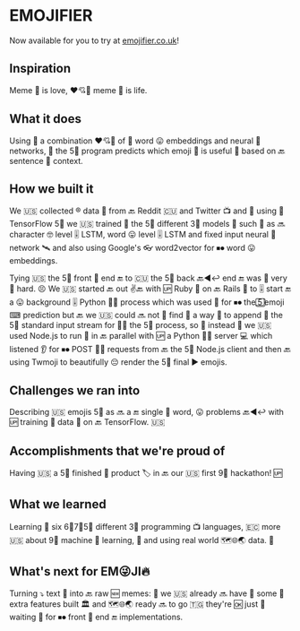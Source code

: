 # EMOJIFIER
Now available for you to try at [emojifier.co.uk](http://www.emojifier.co.uk)!

## Inspiration
Meme 🐸 is love, ❤💘💌 meme 🐸 is life.

## What it does
Using 🐸 a combination ❤💘💌 of 🐸 word 😛 embeddings and neural 🐁 networks, 📵 the 5⃣ program predicts which emoji ⌨ is useful 🔧 based on 🔙 sentence 🚟 context.

## How we built it
We 🇺🇸 collected ® data 💁 from 🔙 Reddit 🇨🇺 and Twitter 📺 and 🐁 using 📵 TensorFlow 5⃣ we 🇺🇸 trained 🚋 the 5⃣ different 3⃣ models 🎎 such 🔧 as 🔜 character 🤓 level 🎚 LSTM, word 😛 level 🎚 LSTM and fixed input neural 🐁 network 🛰 and also using Google's 👓 word2vector for ⏹⏺ word 😛 embeddings.

Tying 🇺🇸 the 5⃣ front 🚅 end 🔚 to 🇨🇺 the 5⃣ back 🔙◀↩ end 🔚 was 📵 very 🤔 hard. 😣 We 🇺🇸 started 🔙 out ✌🔙 with 🆙 Ruby 💎 on 🔙 Rails 🚋 to 🎚 start 🔚 a 😛 background 🎚 Python 🐊🐆 process which was used 🐁 for ⏹⏺ the 5⃣ emoji ⌨ prediction but 🔙 we 🇺🇸 could 🔜 not 🤔 find 👀 a way 🌌 to append 📁 the 5⃣ standard input stream for ⏹⏺ the 5⃣ process, so 🤔 instead 🍶 we 🇺🇸 used Node.js to run 🎽 in 🔙 parallel with 🆙 a Python 🐊🐆 server 💻 which listened 👂 for ⏹⏺ POST 🏣🏤 requests from 🔙 the 5⃣ Node.js client and then 🔙 using Twmoji to beautifully 😔 render the 5⃣ final ▶ emojis.

## Challenges we ran into
Describing 🇺🇸 emojis 5⃣ as 🔜 a 🔚 single 🔂 word, 😛 problems 🔙◀↩ with 🆙 training 🚋 data 💁 on 🔙 TensorFlow. 🇺🇸

## Accomplishments that we're proud of
Having 🇺🇸 a 5⃣ finished 🏁 product 🏷 in 🔙 our 🇺🇸 first 9⃣ hackathon! 🆙

## What we learned
Learning 🏫 six 6⃣7⃣5⃣ different 3⃣ programming 📺 languages, 🇪🇨 more 🇺🇸 about 9⃣ machine 🎰 learning, 🏫 and using real world 🗺🌐🌏 data. 💁

## What's next for EM😜JI🔥
Turning ⤵ text 📜 into 🔙 raw 🆕 memes: 🐸 we 🇺🇸 already 🔜 have 🎰 some 💑 extra features built 🏛 and 🗺🌐🌏 ready 🔜 to go 🇹🇬 they're 🆗 just 🤔 waiting 🚏 for ⏹⏺ front 🚅 end 🔚 implementations.

